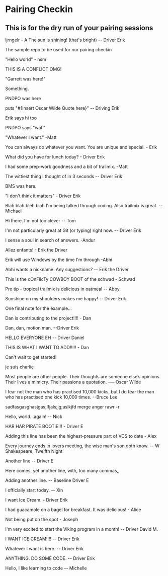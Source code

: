 # Pairing Checkin
## This is for the dry run of your pairing sessions


ljrngelr - A
The sun is shining!  (that's bright) -- Driver Erik


The sample repo to be used for our pairing checkin

"Hello world" - nsm

THIS IS A CONFLICT OMG!

"Garrett was here!"

Something.

PNDPO was here

puts "#{Insert Oscar Wilde Quote here}"  -- Driving Erik

Erik says hi too

PNDPO says "wat."

"Whatever I want." -Matt

You can always do whatever you want.  You are unique and special. - Erik

What did you have for lunch today? - Driver Erik

I had some prep-work goodness and a bit of trailmix. -Matt

The wittiest thing I thought of in 3 seconds -- Driver Erik

BMS was here.

"I don't think it matters" - Driver Erik

Blah blah bleh blah I'm being talked through coding. Also trailmix is great. --Michael

Hi there. I'm not too clever -- Tom

I'm not particularly great at Git (or typing) right now. -- Driver Erik

I sense a soul in search of answers. -Andur

Allez enfants! - Erik the Driver

Erik will use Windows by the time I'm through
-Abhi

Abhi wants a nickname.  Any suggestions? -- Erik the Driver

This is the cOnFlIcTy COWBOY BOOT of the schwad - Schwad

Pro tip - tropical trailmix is delicious in oatmeal  -- Abby

Sunshine on my shoulders makes me happy! -- Driver Erik

One final note for the example...

Dan is contributing to the project!!!! - Dan

Dan, dan, motion man.  --Driver Erik

HELLO EVERYONE EH -- Driver Daniel

THIS IS WHAT I WANT TO ADD!!!!! - Dan

Can't wait to get started!

je suis charlie

Most people are other people. Their thoughts are someone else’s opinions. Their lives a mimicry. Their passions a quotation. -— Oscar Wilde

I fear not the man who has practised 10,000 kicks, but I do fear the man who has practised one kick 10,000 times. --Bruce Lee

sadfasgasghasjgas;lfjals;jg;aslkjfd merge anger rawr -r

Hello, world...again! -- Nick

HAR HAR PIRATE BOOTIE!!! - Driver E

Adding this line has been the highest-pressure part of VCS to date - Alex

Every journey ends in lovers meeting, the wise man's son doth know. -- W Shakespeare, Twelfth Night

Another line -- Driver E

Here comes, yet another line, with, too many commas,,

Adding another line.  -- Baseline Driver E

I officially start today. -- Xin

I want Ice Cream.  - Driver Erik

I had guacamole on a bagel for breakfast.  It was delicious! - Alice

Not being put on the spot - Joseph

I'm very excited to start the Viking program in a month! -- Driver David M.

I WANT ICE CREAM!!!! -- Driver Erik

Whatever I want is here.  -- Driver Erik

ANYTHING.  DO SOME CODE. -- Driver Erik

Hello, I like learning to code -- Michelle


